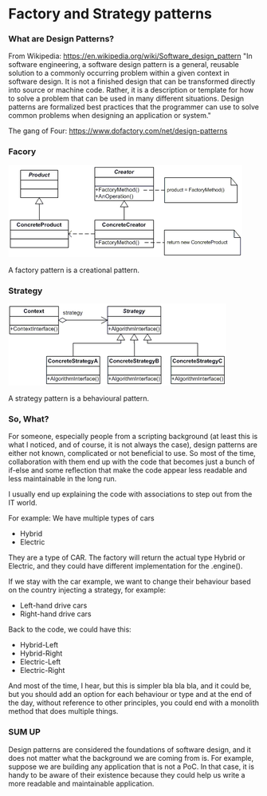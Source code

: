 
# Factory and Strategy patterns #

### What are Design Patterns? ###
From Wikipedia:
https://en.wikipedia.org/wiki/Software_design_pattern
"In software engineering, a software design pattern is a general, reusable solution to a commonly occurring problem within a given context in software design. It is not a finished design that can be transformed directly into source or machine code. Rather, it is a description or template for how to solve a problem that can be used in many different situations. Design patterns are formalized best practices that the programmer can use to solve common problems when designing an application or system."

The gang of Four: https://www.dofactory.com/net/design-patterns

### Facory ###

![picture](https://github.com/ymwjbxxq/factory-pattern-with-strategy-pattern/blob/main/factory.png)

A factory pattern is a creational pattern.

### Strategy ###

![picture](https://github.com/ymwjbxxq/factory-pattern-with-strategy-pattern/blob/main/strategy.png)

A strategy pattern is a behavioural pattern.

### So, What? ###

For someone, especially people from a scripting background (at least this is what I noticed, and of course, it is not always the case), design patterns are either not known, complicated or not beneficial to use. So most of the time, collaboration with them end up with the code that becomes just a bunch of if-else and some reflection that make the code appear less readable and less maintainable in the long run.

I usually end up explaining the code with associations to step out from the IT world.

For example:
We have multiple types of cars
* Hybrid
* Electric

They are a type of CAR. The factory will return the actual type Hybrid or Electric, and they could have different implementation for the .engine().

If we stay with the car example, we want to change their behaviour based on the country injecting a strategy, for example:
* Left-hand drive cars
* Right-hand drive cars

Back to the code, we could have this:
* Hybrid-Left
* Hybrid-Right
* Electric-Left
* Electric-Right

And most of the time, I hear, but this is simpler bla bla bla, and it could be, but you should add an option for each behaviour or type and at the end of the day, without reference to other principles, you could end with a monolith method that does multiple things.

### SUM UP ###

Design patterns are considered the foundations of software design, and it does not matter what the background we are coming from is.
For example, suppose we are building any application that is not a PoC. In that case, it is handy to be aware of their existence because they could help us write a more readable and maintainable application.
